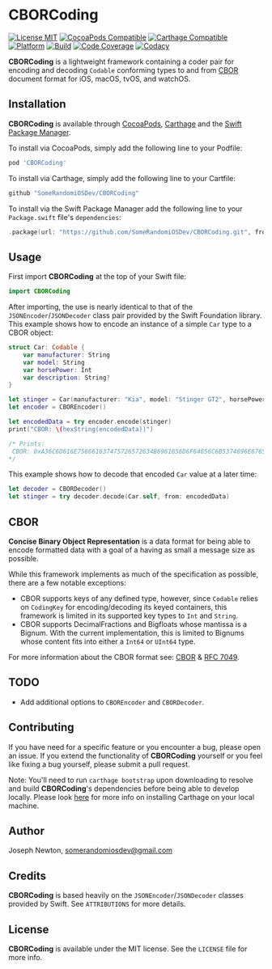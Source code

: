 CBORCoding
========

[![License MIT](https://img.shields.io/cocoapods/l/CBORCoding.svg)](https://cocoapods.org/pods/CBORCoding)
[![CocoaPods Compatible](https://img.shields.io/cocoapods/v/CBORCoding.svg)](https://cocoapods.org/pods/CBORCoding) 
[![Carthage Compatible](https://img.shields.io/badge/Carthage-compatible-4BC51D.svg?style=flat)](https://github.com/Carthage/Carthage) 
[![Platform](https://img.shields.io/cocoapods/p/CBORCoding.svg)](https://cocoapods.org/pods/CBORCoding)
[![Build](https://travis-ci.com/SomeRandomiOSDev/CBORCoding.svg?branch=master)](https://travis-ci.com/SomeRandomiOSDev/CBORCoding)
[![Code Coverage](https://codecov.io/gh/SomeRandomiOSDev/CBORCoding/branch/master/graph/badge.svg)](https://codecov.io/gh/SomeRandomiOSDev/CBORCoding)
[![Codacy](https://api.codacy.com/project/badge/Grade/8ad52c117e4a46d9aa4699d22fc0bf49)](https://app.codacy.com/app/SomeRandomiOSDev/CBORCoding?utm_source=github.com&utm_medium=referral&utm_content=SomeRandomiOSDev/CBORCoding&utm_campaign=Badge_Grade_Dashboard)

**CBORCoding** is a lightweight framework containing a coder pair for encoding and decoding `Codable` conforming types to and from [CBOR](https://cbor.io) document format for iOS, macOS, tvOS, and watchOS.

Installation
--------

**CBORCoding** is available through [CocoaPods](https://cocoapods.org), [Carthage](https://github.com/Carthage/Carthage) and the [Swift Package Manager](https://swift.org/package-manager/). 

To install via CocoaPods, simply add the following line to your Podfile:

```ruby
pod 'CBORCoding'
```

To install via Carthage, simply add the following line to your Cartfile:

```ruby
github "SomeRandomiOSDev/CBORCoding"
```

To install via the Swift Package Manager add the following line to your `Package.swift` file's `dependencies`:

```swift
.package(url: "https://github.com/SomeRandomiOSDev/CBORCoding.git", from: "1.0.0")
```

Usage
--------

First import **CBORCoding** at the top of your Swift file:

```swift
import CBORCoding
```

After importing, the use is nearly identical to that of the `JSONEncoder`/`JSONDecoder` class pair provided by the Swift Foundation library. This example shows how to encode an instance of a simple `Car` type to a CBOR object: 

```swift
struct Car: Codable {
    var manufacturer: String
    var model: String
    var horsePower: Int
    var description: String?
}

let stinger = Car(manufacturer: "Kia", model: "Stinger GT2", horsePower: 365, description: nil)  
let encoder = CBOREncoder()

let encodedData = try encoder.encode(stinger)
print("CBOR: \(hexString(encodedData))")

/* Prints:
 CBOR: 0xA36C6D616E756661637475726572634B6961656D6F64656C6B5374696E676572204754326A686F727365506F77657219016D
*/
```

This example shows how to decode that encoded `Car` value at a later time: 

```swift
let decoder = CBORDecoder()
let stinger = try decoder.decode(Car.self, from: encodedData)
```

CBOR
--------

**Concise Binary Object Representation** is a data format for being able to encode formatted data with a goal of a having as small a message size as possible.

While this framework implements as much of the specification as possible, there are a few notable exceptions:

* CBOR supports keys of any defined type, however, since `Codable` relies on `CodingKey` for encoding/decoding its keyed containers, this framework is limited in its supported key types to `Int` and `String`.
* CBOR supports DecimalFractions and Bigfloats whose mantissa is a Bignum. With the current implementation, this is limited to Bignums whose content fits into either a `Int64` or `UInt64` type.

For more information about the CBOR format see: [CBOR](https://cbor.io) & [RFC 7049](https://tools.ietf.org/html/rfc7049).

TODO
--------

* Add additional options to `CBOREncoder` and `CBORDecoder`.

Contributing
--------

If you have need for a specific feature or you encounter a bug, please open an issue. If you extend the functionality of **CBORCoding** yourself or you feel like fixing a bug yourself, please submit a pull request.

Note: You'll need to run `carthage bootstrap` upon downloading to resolve and build **CBORCoding**'s dependencies before being able to develop locally. Please look [here](https://github.com/Carthage/Carthage) for more info on installing Carthage on your local machine.

Author
--------

Joseph Newton, somerandomiosdev@gmail.com

Credits
--------

**CBORCoding** is based heavily on the `JSONEncoder`/`JSONDecoder` classes provided by Swift. See `ATTRIBUTIONS` for more details. 

License
--------

**CBORCoding** is available under the MIT license. See the `LICENSE` file for more info.

